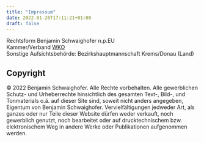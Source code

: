 ```yaml
---
title: "Impressum"
date: 2022-01-26T17:11:21+01:00
draft: false
---
```




Rechtsform Benjamin Schwaighofer n.p.EU  
Kammer/Verband [WKO](https://firmen.wko.at/benjamin-schwaighofer/nieder%c3%b6sterreich/?firmaid=a42468c2-1f92-4810-92df-c4edb3c39a9f&suchbegriff=benjamin%20schwaighofer)  
Sonstige Aufsichtsbehörde: Bezirkshauptmannschaft Krems/Donau (Land)


## Copyright


 © 2022 Benjamin Schwaighofer. Alle Rechte vorbehalten. Alle gewerblichen Schutz- und Urheberrechte hinsichtlich des gesamten Text-, Bild-, und  Tonmaterials o.ä. auf dieser Site sind, soweit nicht anders angegeben,  Eigentum von Benjamin Schwaighofer. Vervielfältigungen jedweder Art, als ganzes  oder nur Teile dieser Website dürfen weder verkauft, noch gewerblich  genutzt, noch bearbeitet oder auf drucktechnischem bzw. elektronischem  Weg in andere Werke oder Publikationen aufgenommen werden.
